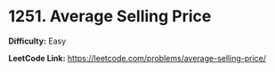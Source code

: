 # 1251. Average Selling Price

**Difficulty:** Easy

**LeetCode Link:** https://leetcode.com/problems/average-selling-price/

